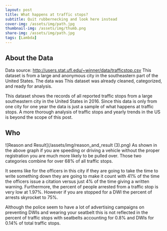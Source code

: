 ```yaml
---
layout: post
title: What happens at traffic stops?
subtitle: Quit rubbernecking and look here instead
cover-img: /assets/img/path.jpg
thumbnail-img: /assets/img/thumb.png
share-img: /assets/img/path.jpg
tags: [Lambda]
---
```

## About the Data
Data source: http://users.stat.ufl.edu/~winner/data/trafficstop.csv
This dataset is from a large and anonymous city in the southeastern part of the United States. The data was 
This dataset was already cleaned, categorized, and ready for analysis. 

This dataset shows the records of all reported traffic stops from a large southeastern city in the United States in 2016. Since this data is only from one city for one year the data is just a sample of what happens at traffic stops. A more thorough analysis of traffic stops and yearly trends in the US is beyond the scope of this post.

## Who 

![Reason and Result](/assets/img/reason_and_result (3).png)
As shown in the above graph if you are speeding or driving a vehicle without the proper registration you are much more likely to be pulled over. Those two categories combine for over 68% of all traffic stops. 

It seems like for the officers in this city if they are going to take the time to write something down they are going to make it count with 41% of the time the officers issue a citation versus just 4% of the time giving a written warning. Furthermore, the percent of people arrested from a traffic stop is very low at 1.97%. However if you are stopped for a DWI the percent of arrests skyrocket to 75%. 

Although the police seem to have a lot of advertising campaigns on preventing DWIs and wearing your seatbelt this is not reflected in the percent of traffic stops with seatbelts accounting for 0.8% and DWIs for 0.14% of total traffic stops.
